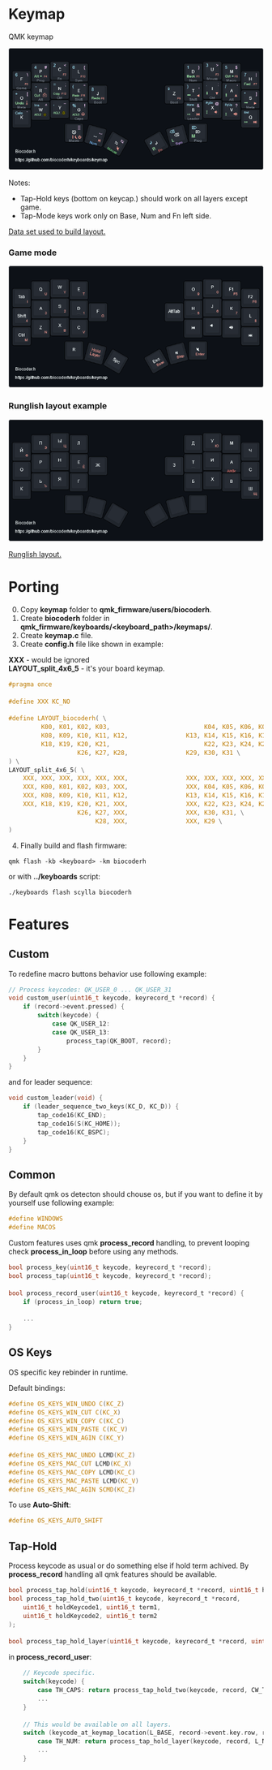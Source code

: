 # Keymap

QMK keymap

![image](kle/base.png)

Notes:
 - Tap-Hold keys (bottom on keycap.) should work on all layers except game.
 - Tap-Mode keys work only on Base, Num and Fn left side.

[Data set used to build layout.](https://github.com/biocoderh/keyboards/tree/master/layouts/data)

### Game mode
![image](kle/game.png)

### Runglish layout example
![image](kle/runglish.png)

[Runglish layout.](https://github.com/biocoderh/keyboards/tree/master/layouts/Runglish)

# Porting

0. Copy **keymap** folder to **qmk_firmware/users/biocoderh**.
1. Create **biocoderh** folder in **qmk_firmware/keyboards/<keyboard_path>/keymaps/**.
2. Create **keymap.c** file.
3. Create **config.h** file like shown in example:

**XXX** - would be ignored\
**LAYOUT_split_4x6_5** - it's your board keymap.

```c
#pragma once

#define XXX KC_NO

#define LAYOUT_biocoderh( \
         K00, K01, K02, K03,                          K04, K05, K06, K07, \
         K08, K09, K10, K11, K12,                K13, K14, K15, K16, K17, \
         K18, K19, K20, K21,                          K22, K23, K24, K25, \
                   K26, K27, K28,                K29, K30, K31 \
) \
LAYOUT_split_4x6_5( \
    XXX, XXX, XXX, XXX, XXX, XXX,                XXX, XXX, XXX, XXX, XXX, XXX, \
    XXX, K00, K01, K02, K03, XXX,                XXX, K04, K05, K06, K07, XXX, \
    XXX, K08, K09, K10, K11, K12,                K13, K14, K15, K16, K17, XXX, \
    XXX, K18, K19, K20, K21, XXX,                XXX, K22, K23, K24, K25, XXX, \
                   K26, K27, XXX,                XXX, K30, K31, \
                        K28, XXX,                XXX, K29 \
)
```

4. Finally build and flash firmware:

```console
qmk flash -kb <keyboard> -km biocoderh
```

or with **../keyboards** script:

```console
./keyboards flash scylla biocoderh
```


# Features

## Custom

To redefine macro buttons behavior use following example:

```c
// Process keycodes: QK_USER_0 ... QK_USER_31
void custom_user(uint16_t keycode, keyrecord_t *record) {
    if (record->event.pressed) {
        switch(keycode) {
            case QK_USER_12:
            case QK_USER_13:
                process_tap(QK_BOOT, record);
        }
    }
}

```

and for leader sequence:

```c
void custom_leader(void) {
    if (leader_sequence_two_keys(KC_D, KC_D)) {
        tap_code16(KC_END);
        tap_code16(S(KC_HOME));
        tap_code16(KC_BSPC);
    }
}
```

## Common

By default qmk os detecton should chouse os, but if you want to define it by yourself use following example:

```c
#define WINDOWS
#define MACOS
```

Custom features uses qmk **process_record** handling, to prevent looping check **process_in_loop** before using any methods.

```c
bool process_key(uint16_t keycode, keyrecord_t *record);
bool process_tap(uint16_t keycode, keyrecord_t *record);

bool process_record_user(uint16_t keycode, keyrecord_t *record) {
    if (process_in_loop) return true;

    ...
}
```

## OS Keys

OS specific key rebinder in runtime.

Default bindings:

```c
#define OS_KEYS_WIN_UNDO C(KC_Z)
#define OS_KEYS_WIN_CUT C(KC_X)
#define OS_KEYS_WIN_COPY C(KC_C)
#define OS_KEYS_WIN_PASTE C(KC_V)
#define OS_KEYS_WIN_AGIN C(KC_Y)

#define OS_KEYS_MAC_UNDO LCMD(KC_Z)
#define OS_KEYS_MAC_CUT LCMD(KC_X)
#define OS_KEYS_MAC_COPY LCMD(KC_C)
#define OS_KEYS_MAC_PASTE LCMD(KC_V)
#define OS_KEYS_MAC_AGIN SCMD(KC_Z)
```

To use **Auto-Shift**:

```c
#define OS_KEYS_AUTO_SHIFT
```

## Tap-Hold

Process keycode as usual or do something else if hold term achived.
By **process_record** handling all qmk features should be available.

```c
bool process_tap_hold(uint16_t keycode, keyrecord_t *record, uint16_t holdKeycode, uint16_t term);
bool process_tap_hold_two(uint16_t keycode, keyrecord_t *record,
    uint16_t holdKeycode1, uint16_t term1,
    uint16_t holdKeycode2, uint16_t term2
);

bool process_tap_hold_layer(uint16_t keycode, keyrecord_t *record, uint16_t layer, uint16_t term);
```

in **process_record_user**:

```c
    // Keycode specific.
    switch(keycode) {
        case TH_CAPS: return process_tap_hold_two(keycode, record, CW_TOGG, TAP_HOLD_CAPS_WORD_TERM, KC_CAPS, TAP_HOLD_CAPS_LOCK_TERM);
        ...
    }

    // This would be available on all layers.
    switch (keycode_at_keymap_location(L_BASE, record->event.key.row, record->event.key.col)) {
        case TH_NUM: return process_tap_hold_layer(keycode, record, L_NUM, TAP_HOLD_LAYER_TERM);
        ...
    }
```
